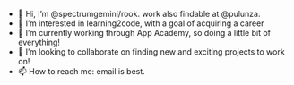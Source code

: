 - 👋 Hi, I’m @spectrumgemini/rook. work also findable at @pulunza.
- 👀 I’m interested in learning2code, with a goal of acquiring a career
- 🌱 I’m currently working through App Academy, so doing a little bit of everything!
- 💞️ I’m looking to collaborate on finding new and exciting projects to work on!
- 📫 How to reach me: email is best.

